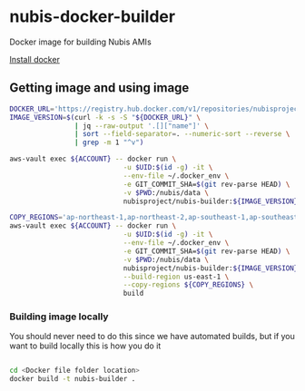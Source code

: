 # nubis-docker-builder

Docker image for building Nubis AMIs

[Install docker](https://docs.docker.com/engine/installation/linux/ubuntu/)

## Getting image and using image

```bash
DOCKER_URL='https://registry.hub.docker.com/v1/repositories/nubisproject/nubis-builder/tags'
IMAGE_VERSION=$(curl -k -s -S "${DOCKER_URL}" \
                | jq --raw-output '.[]["name"]' \
                | sort --field-separator=. --numeric-sort --reverse \
                | grep -m 1 "^v")

aws-vault exec ${ACCOUNT} -- docker run \
                            -u $UID:$(id -g) -it \
                            --env-file ~/.docker_env \
                            -e GIT_COMMIT_SHA=$(git rev-parse HEAD) \
                            -v $PWD:/nubis/data \
                            nubisproject/nubis-builder:${IMAGE_VERSION}

COPY_REGIONS='ap-northeast-1,ap-northeast-2,ap-southeast-1,ap-southeast-2,eu-central-1,eu-west-1,sa-east-1,us-east-1,us-west-1,us-west-2'
aws-vault exec ${ACCOUNT} -- docker run \
                            -u $UID:$(id -g) -it \
                            --env-file ~/.docker_env \
                            -e GIT_COMMIT_SHA=$(git rev-parse HEAD) \
                            -v $PWD:/nubis/data \
                            nubisproject/nubis-builder:${IMAGE_VERSION} \
                            --build-region us-east-1 \
                            --copy-regions ${COPY_REGIONS} \
                            build
```

### Building image locally

You should never need to do this since we have automated builds, but if you want
to build locally this is how you do it

```bash

cd <Docker file folder location>
docker build -t nubis-builder .

```
